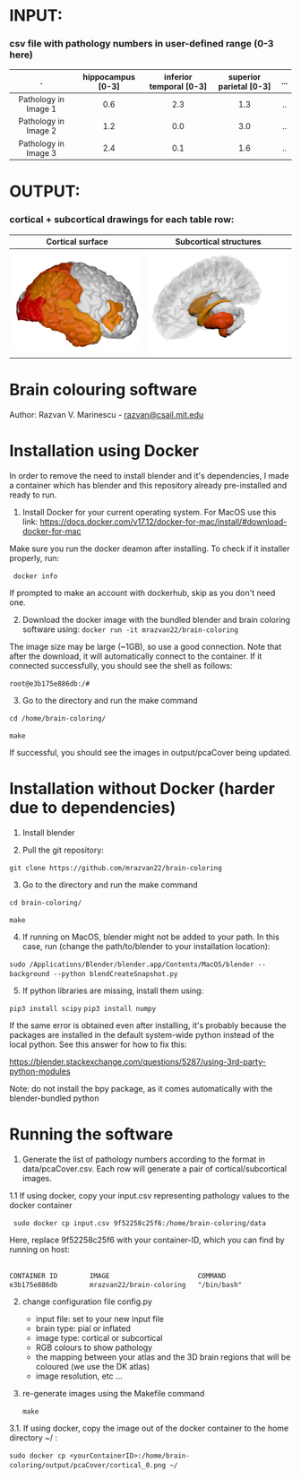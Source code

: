
# INPUT: 
### csv file with pathology numbers in user-defined range (0-3 here) 

. |  hippocampus [0-3] | inferior temporal [0-3] | superior parietal [0-3] | ...
:-------------:|:-----:|:---:|:---:|:---:|
Pathology in Image 1| 0.6 | 2.3 | 1.3 | ..
Pathology in Image 2| 1.2 | 0.0 | 3.0 | ..
Pathology in Image 3| 2.4 | 0.1 | 1.6 | ..


# OUTPUT: 
### cortical + subcortical drawings for each table row:

Cortical surface           |  Subcortical structures
:-------------------------:|:-------------------------:
![Cortical surface](output/pcaCover/cortical_1.png)  |  ![Subcortical structures](output/pcaCover/subcortical_1.png) 

# Brain colouring software 
Author: Razvan V. Marinescu - razvan@csail.mit.edu


# Installation using Docker

In order to remove the need to install blender and it's dependencies, I made a container which has blender and this repository already pre-installed and ready to run.

1. Install Docker for your current operating system. For MacOS use this link:
https://docs.docker.com/v17.12/docker-for-mac/install/#download-docker-for-mac

Make sure you run the docker deamon after installing. To check if it installer properly, run:

``` docker info```

If prompted to make an account with dockerhub, skip as you don't need one.

2. Download the docker image with the bundled blender and brain coloring software using:
 ``` docker run -it mrazvan22/brain-coloring ```

The image size may be large (~1GB), so use a good connection. Note that after the download, it will automatically connect to the container. If it connected successfully, you should see the shell as follows:

``` root@e3b175e886db:/# ```

3. Go to the directory and run the make command

``` cd /home/brain-coloring/ ```

``` make ```

If successful, you should see the images in output/pcaCover being updated. 

# Installation without Docker (harder due to dependencies)

1. Install blender

2. Pull the git repository: 

```git clone https://github.com/mrazvan22/brain-coloring```

3. Go to the directory and run the make command

``` cd brain-coloring/ ```

``` make ```

4. If running on MacOS, blender might not be added to your path. In this case, run (change the path/to/blender to your installation location):

``` sudo /Applications/Blender/blender.app/Contents/MacOS/blender --background --python blendCreateSnapshot.py ```

5. If python libraries are missing, install them using: 

``` pip3 install scipy ```
``` pip3 install numpy ```

If the same error is obtained even after installing, it's probably because the packages are installed in the default system-wide python instead of the local python. See this answer for how to fix this:

https://blender.stackexchange.com/questions/5287/using-3rd-party-python-modules

Note: do not install the bpy package, as it comes automatically with the blender-bundled python

# Running the software

1. Generate the list of pathology numbers according to the format in data/pcaCover.csv. Each row will generate a pair of cortical/subcortical images.

1.1 If using docker, copy your input.csv representing pathology values to the docker container 

``` sudo docker cp input.csv 9f52258c25f6:/home/brain-coloring/data```

Here, replace 9f52258c25f6 with your container-ID, which you can find by running on host:

``` docker ps 

CONTAINER ID        IMAGE                      COMMAND     
e3b175e886db        mrazvan22/brain-coloring   "/bin/bash"
```

2. change configuration file config.py
	- input file: set to your new input file
	- brain type: pial or inflated
	- image type: cortical or subcortical
	- RGB colours to show pathology
	- the mapping between your atlas and the 3D brain regions that will be coloured (we use the DK atlas)
	- image resolution, etc ...
	
3. re-generate images using the Makefile command
	
	``` make ```

3.1. If using docker, copy the image out of the docker container to the home directory ~/ :

``` sudo docker cp <yourContainerID>:/home/brain-coloring/output/pcaCover/cortical_0.png ~/ ```

